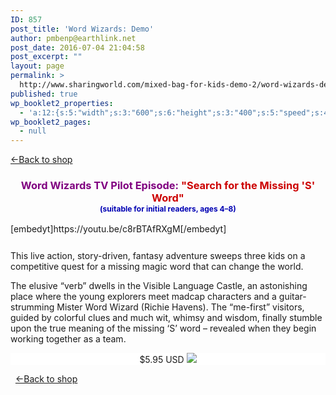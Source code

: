 ```yaml
---
ID: 857
post_title: 'Word Wizards: Demo'
author: pmbenp@earthlink.net
post_date: 2016-07-04 21:04:58
post_excerpt: ""
layout: page
permalink: >
  http://www.sharingworld.com/mixed-bag-for-kids-demo-2/word-wizards-demo
published: true
wp_booklet2_properties:
  - 'a:12:{s:5:"width";s:3:"600";s:6:"height";s:3:"400";s:5:"speed";s:4:"1000";s:5:"delay";s:4:"5000";s:9:"direction";s:3:"LTR";s:14:"arrows_enabled";b:0;s:20:"page_numbers_enabled";b:1;s:14:"cover_behavior";s:4:"open";s:7:"padding";s:2:"10";s:18:"thumbnails_enabled";b:0;s:13:"popup_enabled";s:0:"";s:5:"theme";s:7:"default";}'
wp_booklet2_pages:
  - null
---
```

<a href=": http://www.sharingworld.com/shop-2"> &#8592;Back to shop</a>
<h3 style="text-align: center;"><span style="color: #800080;"><strong>Word Wizards TV Pilot Episode: <span style="color: #cc0000;">"Search for the Missing 'S' Word"</span></strong><br/><span style="color: #0000b3; font-size: 12px;">(suitable for initial readers, ages 4–8)</span></h3>
[embedyt]https://youtu.be/c8rBTAfRXgM[/embedyt]

<p style="text-align: left;margin-top:5%;">This live action, story-driven, fantasy adventure sweeps three kids on a competitive quest for a missing magic word that can change the world.

The elusive “verb” dwells in the Visible Language Castle, an astonishing place where the young explorers meet madcap characters and a guitar-strumming Mister Word Wizard (Richie Havens). The “me-first” visitors, guided by colorful clues and much wit, whimsy and wisdom, finally stumble upon the true meaning of the missing ‘S’ word – revealed when they begin working together as a team.</p>

<p style="border: 0px; text-align: center; background-color: #ffffff;">$5.95 USD
<a href="http://www.payloadz.com/go/?id=3123269" target="paypal"><img src="http://www.sharingworld.com/wp-content/uploads/2016/02/add-cart-e1464143165363.png" border="0" ></a></p>
&nbsp;
<a href=": http://www.sharingworld.com/shop-2"> &#8592;Back to shop</a>


<!--<p style="text-align: center;">[video_lightbox_youtube video_id="okYHBguRwiQ" width="840" height="680" anchor="http://www.sharingworld.com/wp-content/uploads/2016/02/mb-video-skin.jpg"][video_lightbox_youtube video_id="okYHBguRwiQ" width="840" height="680" anchor="Demo"]</p>-->